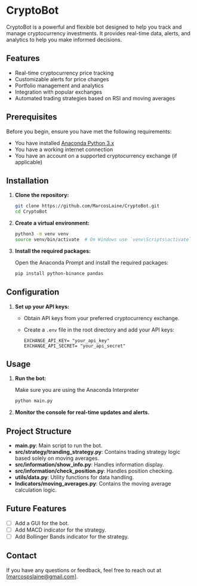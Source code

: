# CryptoBot

CryptoBot is a powerful and flexible bot designed to help you track and manage cryptocurrency investments. It provides real-time data, alerts, and analytics to help you make informed decisions.

## Features

- Real-time cryptocurrency price tracking
- Customizable alerts for price changes
- Portfolio management and analytics
- Integration with popular exchanges
- Automated trading strategies based on RSI and moving averages

## Prerequisites

Before you begin, ensure you have met the following requirements:

- You have installed [Anaconda Python 3.x](https://www.anaconda.com/download/success)
- You have a working internet connection
- You have an account on a supported cryptocurrency exchange (if applicable)

## Installation

1. **Clone the repository:**

   ```bash
   git clone https://github.com/MarcosLaine/CryptoBot.git
   cd CryptoBot
   ```

2. **Create a virtual environment:**

   ```bash
   python3 -m venv venv
   source venv/bin/activate  # On Windows use `venv\Scripts\activate`
   ```

3. **Install the required packages:**

   Open the Anaconda Prompt and install the required packages:

   ```bash
   pip install python-binance pandas
   ```

## Configuration

1. **Set up your API keys:**

   - Obtain API keys from your preferred cryptocurrency exchange.
   - Create a `.env` file in the root directory and add your API keys:

     ```plaintext
     EXCHANGE_API_KEY= "your_api_key"
     EXCHANGE_API_SECRET= "your_api_secret"
     ```

## Usage

1. **Run the bot:**

   Make sure you are using the Anaconda Interpreter

   ```bash
   python main.py
   ```

2. **Monitor the console for real-time updates and alerts.**

## Project Structure

- **main.py**: Main script to run the bot.
- **src/strategy/tranding_strategy.py**: Contains trading strategy logic based solely on moving averages.
- **src/information/show_info.py**: Handles information display.
- **src/information/check_position.py**: Handles position checking.
- **utils/data.py**: Utility functions for data handling.
- **Indicators/moving_averages.py**: Contains the moving average calculation logic.

## Future Features

- [ ] Add a GUI for the bot.
- [ ] Add MACD indicator for the strategy.
- [ ] Add Bollinger Bands indicator for the strategy.

## Contact

If you have any questions or feedback, feel free to reach out at [marcospslaine@gmail.com].